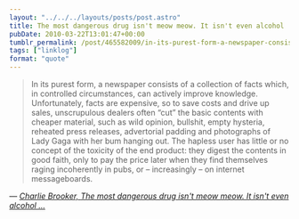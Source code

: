 ```yaml
---
layout: "../../../layouts/posts/post.astro"
title: The most dangerous drug isn't meow meow. It isn't even alcohol ...
pubDate: 2010-03-22T13:01:47+00:00
tumblr_permalink: /post/465582009/in-its-purest-form-a-newspaper-consists-of-a
tags: ["linklog"]
format: "quote"
---
```


> In its purest form, a newspaper consists of a collection of facts which, in controlled circumstances, can actively improve knowledge. Unfortunately, facts are expensive, so to save costs and drive up sales, unscrupulous dealers often &ldquo;cut&rdquo; the basic contents with cheaper material, such as wild opinion, bullshit, empty hysteria, reheated press releases, advertorial padding and photographs of Lady Gaga with her bum hanging out. The hapless user has little or no concept of the toxicity of the end product: they digest the contents in good faith, only to pay the price later when they find themselves raging incoherently in pubs, or – increasingly – on internet messageboards.

— <cite>[Charlie Brooker, _The most dangerous drug isn't meow meow. It isn't even alcohol ..._](https://www.theguardian.com/commentisfree/2010/mar/22/charlie-brooker-newspapers-dangerous-drug)</cite>
